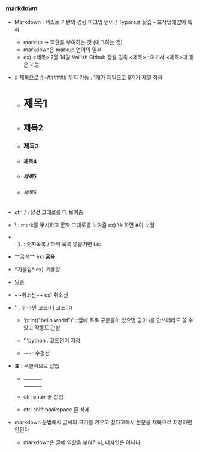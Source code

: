 ### markdown

* Markdown : 텍스트 기반의 경량 마크업 언어 / Typora로 실습 - 표작업에있어 특화

  * markup -> 역할을 부여하는 것 (마크하는 것)
  * markdown은 markup 언어의 일부
  * ex) <제목> 7월 14일 Vailish Github 창설 경축 <제목> : 여기서 <제목>과 같은 기능

* \# 제목으로 \#~###### 까지 가능 : 1개가 제일크고 6개가 제일 작음

  * # 제목1

  * ## 제목2

  * ### 제목3

  * #### 제목4

  * ##### 제목5

  * ###### 제목6

* ctrl / : 날것 그대로를 다 보여줌

* \ : mark를 무시하고 문자 그대로를 보여줌 ex) \\# 하면  \#이 보임

* 1. : 숫자목록 / 하위 목록 넣을거면 tab

* \*\*굵게\*\* ex) **굵음**

* \*기울임\* ex) *기울임*

* <u>밑줄</u>

* \~\~취소선\~\~ ex) ~~취소선~~

* \'\' : 인라인 코드(너 코드야)

  * 'print("hello world")' : 앞에 목록 구분등이 있으면 굳이 \\를 안쓰더라도 쓸 수 있고 작동도 안함 
  * \'\'\'python : 코드언어 지정

  * --- : 수평선

* 표 : 우클릭으로 삽입

  * |      |      |      |
    | ---- | ---- | ---- |
    |      |      |      |
    |      |      |      |
    |      |      |      |

    

  * ctrl enter 줄 삽입

  * ctrl shift backspace 줄 삭제

* markdown 문법에서 글씨의 크기를 키우고 싶다고해서 본문을 제목으로 지정하면 안된다

  * markdown은 글에 역할을 부여하지, 디자인은 아니다.